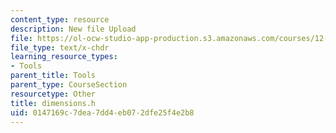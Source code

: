 ```yaml
---
content_type: resource
description: New file Upload
file: https://ol-ocw-studio-app-production.s3.amazonaws.com/courses/12-811-tropical-meteorology-spring-2011/0147169c7dea7dd4eb072dfe25f4e2b8_dimensions.h
file_type: text/x-chdr
learning_resource_types:
- Tools
parent_title: Tools
parent_type: CourseSection
resourcetype: Other
title: dimensions.h
uid: 0147169c-7dea-7dd4-eb07-2dfe25f4e2b8
---
```

